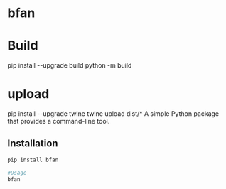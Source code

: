 # bfan

# Build
pip install --upgrade build
python -m build
# upload
pip install --upgrade twine
twine upload dist/*
A simple Python package that provides a command-line tool.

## Installation

```sh
pip install bfan

#Usage
bfan

